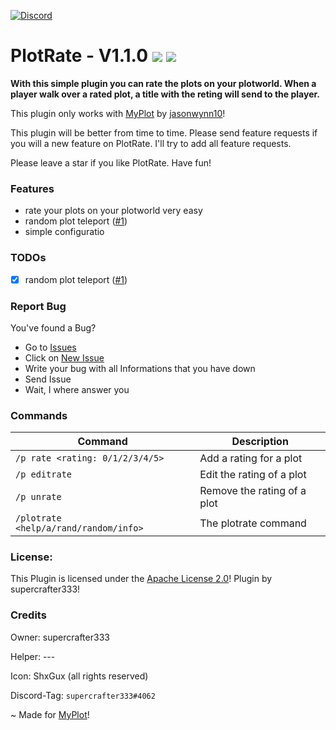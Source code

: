 [![Discord](https://img.shields.io/badge/chat-on%20discord-7289da.svg)](https://discord.gg/ca6cWPpERp)
# PlotRate - V1.1.0   [![](https://poggit.pmmp.io/shield.state/PlotRate)](https://poggit.pmmp.io/p/theSpawn) [![](https://poggit.pmmp.io/shield.dl.total/PlotRate)](https://poggit.pmmp.io/p/PlotRate)

**With this simple plugin you can rate the plots on your plotworld. When a player walk over a rated plot, a title with the reting will send to the player.**

This plugin only works with [MyPlot](https://poggit.pmmp.io/p/MyPlot) by [jasonwynn10](https://github.com/jasonwynn10)!

This plugin will be better from time to time. Please send feature requests if you will a new feature on PlotRate. I'll try to add all feature requests.

Please leave a star if you like PlotRate. Have fun!

### Features
- rate your plots on your plotworld very easy
- random plot teleport ([#1](https://github.com/supercrafter333/PlotRate/issues/1))
- simple configuratio

### TODOs
- [X] random plot teleport ([#1](https://github.com/supercrafter333/PlotRate/issues/1))

### Report Bug
You've found a Bug?
- Go to [Issues](https://github.com/supercrafter333/PlotRate/issues)
- Click on [New Issue](https://github.com/supercrafter333/PlotRate/issues/new/choose)
- Write your bug with all Informations that you have down
- Send Issue
- Wait, I where answer you

### Commands
|**Command**|**Description**|
|-----------|---------------|
|`/p rate <rating: 0/1/2/3/4/5>`|Add a rating for a plot|
|`/p editrate`|Edit the rating of a plot|
|`/p unrate`|Remove the rating of a plot|
|`/plotrate <help/a/rand/random/info>`|The plotrate command|

### License:
This Plugin is licensed under the [Apache License 2.0](/LICENSE)! Plugin by supercrafter333!

### Credits

Owner: supercrafter333

Helper: ---

Icon: ShxGux (all rights reserved)

Discord-Tag: `supercrafter333#4062`

~ Made for [MyPlot](https://poggit.pmmp.io/p/MyPlot)!
